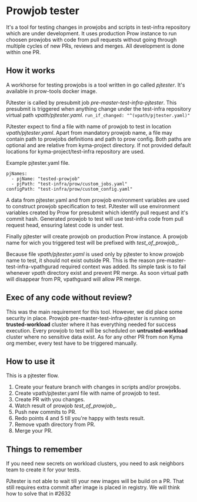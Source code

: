 # Prowjob tester

It's a tool for testing changes in prowjobs and scripts in test-infra repository which are under development. It uses production Prow instance to run choosen prowjobs with code from pull requests without going through multiple cycles of new PRs, reviews and merges. All development is done within one PR.

## How it works

A workhorse for testing prowjobs is a tool written in go called *pjtester*. It's available in prow-tools docker image.

PJtester is called by presubmit job *pre-master-test-infra-pjtester*. This presubmit is triggered when anything change under the test-infra repository virtual path _vpath/pjtester.yaml_.
`run_if_changed: "^(vpath/pjtester.yaml)"`

PJtester expect to find a file with name of prowjob to test in location _vpath/pjtester.yaml_. Apart from mandatory prowjob name, a file may contain path to prowjobs definitions and path to prow config. Both paths are optional and are relative from kyma-project directory. If not provided default locations for kyma-project/test-infra repository are used.

Example pjtester.yaml file.
```
pjNames:
  - pjName: "tested-prowjob"
  - pjPath: "test-infra/prow/custom_jobs.yaml"
configPath: "test-infra/prow/custom_config.yaml"
```

A data from pjtester.yaml and from prowjob environment variables are used to construct prowjob specification to test. PJtester will use environment variables created by Prow for presubmit which identify pull request and it's commit hash. Generated prowjob to test will use test-infra code from pull request head, ensuring latest code is under test.

Finally pjtester will create prowjob on production Prow instance. A prowjob name for wich you triggered test will be prefixed with _test_of_prowjob__.

Because file _vpath/pjtester.yaml_ is used only by pjtester to know prowjob name to test, it should not exist outside PR. This is the reason pre-master-test-infra-vpathgurad required context was added. Its simple task is to fail whenever _vpath_ directory exist and prevent PR merge. As soon virtual path will disappear from PR, vpathguard will allow PR merge.

## Exec of any code without review?

This was the main requirement for this tool. However, we did place some security in place. Prowjob pre-master-test-infra-pjtester is running on **trusted-workload** cluster where it has everything needed for success execution. Every prowjob to test will be scheduled on **untrusted-workload** cluster where no sensitive data exist. As for any other PR from non Kyma org member, every test have to be triggered manually.

## How to use it

This is a pjtester flow.
1. Create your feature branch with changes in scripts and/or prowjobs.
2. Create vpath/pjtester.yaml file with name of prowjob to test.
3. Create PR with you changes.
4. Watch result of prowjob _test_of_prowjob_<tested prowjob name>_.
5. Push new commits to PR.
6. Redo points 4 and 5 till you're happy with tests result.
7. Remove vpath directory from PR.
8. Merge your PR.

## Things to remember

If you need new secrets on workload clusters, you need to ask neighbors team to create it for your tests.

PJtester is not able to wait till your new images will be build on a PR. That still requires extra commit after image is placed in registry. We will think how to solve that in #2632